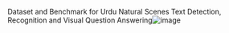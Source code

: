 Dataset and Benchmark for Urdu Natural Scenes Text Detection, Recognition and Visual Question
 Answering![image](https://github.com/Hiba-MeiRuan/Urdu-VQA-Dataset-/assets/126433699/ca25068b-85a8-4a44-a202-63a177d29a4f)
